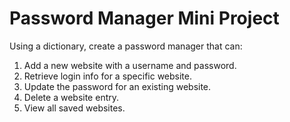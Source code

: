 # Password Manager Mini Project

Using a dictionary, create a password manager that can:

  1. Add a new website with a username and password.
  2. Retrieve login info for a specific website.
  3. Update the password for an existing website.
  4. Delete a website entry.
  5. View all saved websites.
